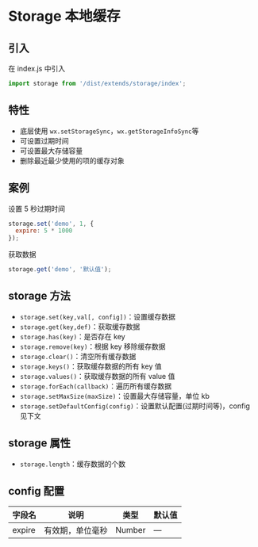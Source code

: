 # Storage 本地缓存

## 引入

在 index.js 中引入

```javascript
import storage from '/dist/extends/storage/index';
```

## 特性

- 底层使用 `wx.setStorageSync`，`wx.getStorageInfoSync`等
- 可设置过期时间
- 可设置最大存储容量
- 删除最近最少使用的项的缓存对象

## 案例

设置 5 秒过期时间

```javascript
storage.set('demo', 1, {
  expire: 5 * 1000
});
```

获取数据

```javascript
storage.get('demo', '默认值');
```

## storage 方法

- `storage.set(key,val[, config])`：设置缓存数据
- `storage.get(key,def)`：获取缓存数据
- `storage.has(key)`：是否存在 key
- `storage.remove(key)`：根据 key 移除缓存数据
- `storage.clear()`：清空所有缓存数据
- `storage.keys()`：获取缓存数据的所有 key 值
- `storage.values()`：获取缓存数据的所有 value 值
- `storage.forEach(callback)`：遍历所有缓存数据
- `storage.setMaxSize(maxSize)`：设置最大存储容量，单位 kb
- `storage.setDefaultConfig(config)`：设置默认配置(过期时间等)，config 见下文

## storage 属性

- `storage.length`：缓存数据的个数

## config 配置

| 字段名 | 说明             | 类型   | 默认值 |
| ------ | ---------------- | ------ | ------ |
| expire | 有效期，单位毫秒 | Number | —      |
